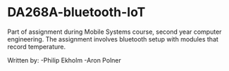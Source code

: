 # DA268A-bluetooth-IoT

Part of assignment during Mobile Systems course, second year computer engineering. The assignment involves bluetooth setup with modules that record temperature.

Written by:
-Philip Ekholm
-Aron Polner
